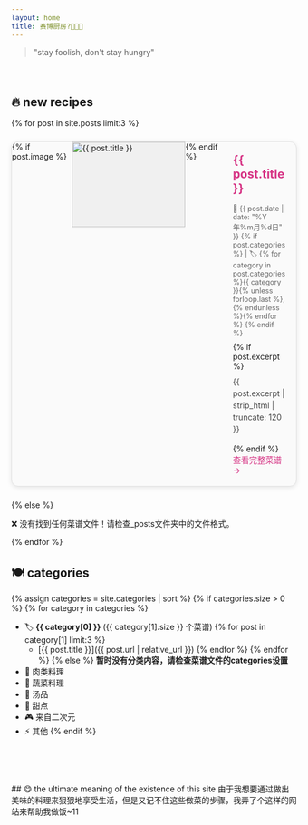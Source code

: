 ```yaml
---
layout: home
title: 赛博厨房?👨‍💻🍳
---
```


> "stay foolish, don't stay hungry"

<br>

## 🔥 new recipes

{% for post in site.posts limit:3 %}
<div class="recipe-card">
  {% if post.image %}
  <div class="recipe-image">
    <img src="{{ site.baseurl }}/{{ post.image }}" alt="{{ post.title }}" />
  </div>
  {% endif %}
  
  <div class="recipe-content">
    <h3><a href="{{ post.url | relative_url }}">{{ post.title }}</a></h3>
    <p class="recipe-meta">
      📅 {{ post.date | date: "%Y年%m月%d日" }} 
      {% if post.categories %}
        | 🏷️ {% for category in post.categories %}{{ category }}{% unless forloop.last %}, {% endunless %}{% endfor %}
      {% endif %}
    </p>
    {% if post.excerpt %}
      <p class="recipe-excerpt">{{ post.excerpt | strip_html | truncate: 120 }}</p>
    {% endif %}
    <a href="{{ post.url | relative_url }}" class="read-more">查看完整菜谱 →</a>
  </div>
</div>
{% else %}
<p>❌ 没有找到任何菜谱文件！请检查_posts文件夹中的文件格式。</p>
{% endfor %}

<br>

## 🍽️ categories

{% assign categories = site.categories | sort %}
{% if categories.size > 0 %}
{% for category in categories %}
- 🏷️ **{{ category[0] }}** ({{ category[1].size }} 个菜谱)
  {% for post in category[1] limit:3 %}
  - [{{ post.title }}]({{ post.url | relative_url }})
  {% endfor %}
{% endfor %}
{% else %}
**暂时没有分类内容，请检查菜谱文件的categories设置**
- 🥩 肉类料理
- 🥬 蔬菜料理  
- 🍜 汤品
- 🍰 甜点
- 🎮 来自二次元
- ⚡ 其他
{% endif %}

<br>
<br>
<br>
## 😋 the ultimate meaning of the existence of this site
由于我想要通过做出美味的料理来狠狠地享受生活，但是又记不住这些做菜的步骤，我弄了个这样的网站来帮助我做饭~11

<br>



<style>
.recipe-card {
  border: 1px solid #e1e1e1;
  border-radius: 12px;
  padding: 0;
  margin: 1.5rem 0;
  background: #fafafa;
  overflow: hidden;
  box-shadow: 0 2px 8px rgba(0,0,0,0.1);
  transition: transform 0.3s ease, box-shadow 0.3s ease;
  display: flex;
  flex-direction: row;
  align-items: stretch;
}

.recipe-card:hover {
  transform: translateY(-2px);
  box-shadow: 0 4px 16px rgba(0,0,0,0.15);
}

.recipe-image {
  flex: 0 0 200px;
  height: 150px;
  overflow: hidden;
  background: #f0f0f0;
}

.recipe-image img {
  width: 100%;
  height: 100%;
  object-fit: cover;
  border-radius: 0;
}

.recipe-content {
  flex: 1;
  padding: 1.2rem;
  display: flex;
  flex-direction: column;
  justify-content: space-between;
}

.recipe-card h3 {
  margin: 0 0 0.5rem 0;
  color: #d63384;
  font-size: 1.3rem;
}

.recipe-card h3 a {
  text-decoration: none;
  color: inherit;
}

.recipe-card h3 a:hover {
  color: #b02a5b;
}

.recipe-meta {
  color: #666;
  font-size: 0.9em;
  margin: 0.5rem 0;
}

.recipe-excerpt {
  color: #444;
  line-height: 1.5;
  margin: 0.5rem 0 1rem 0;
  flex-grow: 1;
}

.read-more {
  color: #d63384;
  text-decoration: none;
  font-weight: 500;
  font-size: 0.9rem;
  align-self: flex-start;
}

.read-more:hover {
  color: #b02a5b;
  text-decoration: underline;
}

/* 隐藏主页 posts 部分的图片 */
.blog .post-thumbnail {
  display: none;
}

/* 移动端适配 */
@media (max-width: 768px) {
  .recipe-card {
    flex-direction: column;
  }
  
  .recipe-image {
    flex: none;
    height: 200px;
  }
  
  .recipe-content {
    padding: 1rem;
  }
}

/* 增加段落间距 */
h2 {
  margin-top: 2rem;
  margin-bottom: 1rem;
}

br {
  line-height: 1.5;
}
</style>

